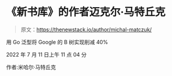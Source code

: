 # 《新书库》的作者迈克尔·马特丘克

> 原文：<https://thenewstack.io/author/michal-matczuk/>

用 Go 泛型将 Google 的 B 树实现削减 40%

2022 年 7 月 11 日上午 11 点 04 分

作者:米哈尔·马特丘克